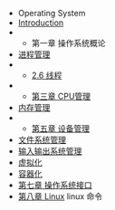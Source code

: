 * Operating System
* [Introduction](README.md)
* * 第一章 操作系统概论
* [进程管理](2-进程管理.md)
*   * [2.6 线程](4-线程.md)
* * [第三章 CPU管理](第三章-处理机调度与死锁.md)
* [内存管理](3-内存管理.md)
* * [第五章 设备管理](di-wu-zhang-she-bei-guan-li.md)
* [文件系统管理](4-磁盘与文件系统管理.md)
* [输入输出系统管理](5-输入输出系统管理.md)
* [虚拟化](8-虚拟化.md)
* [容器化](9-容器化.md)
* [第七章 操作系统接口](7-操作系统接口.md)
* [第八章 Linux](Operating_System/8-linux.md)
linux 命令